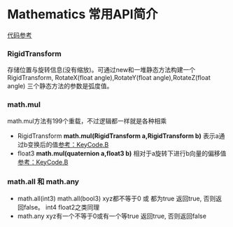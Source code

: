 # Mathematics 常用API简介
[代码参考](../BlogProject/Assets/Unity.​Mathematics/MathematicsTest.cs)

### RigidTransform 
存储位置与旋转信息(没有缩放)。可通过new和一堆静态方法构建一个RigidTransform, RotateX(float angle),RotateY(float angle),RotateZ(float angle) 三个静态方法的参数是弧度值。

### math.mul
math.mul方法有199个重载，不过逻辑都一样就是各种相乘
* RigidTransform **math.mul(RigidTransform a,RigidTransform b)** 表示a通过b变换后的值[参考：KeyCode.B](../BlogProject/Assets/Unity.​Mathematics/MathematicsTest.cs)
* float3 **math.mul(quaternion a,float3 b)** 相对于a旋转下进行b向量的偏移值 [参考：KeyCode.B](../BlogProject/Assets/Unity.​Mathematics/MathematicsTest.cs)



### math.all 和 math.any
* math.all(int3) math.all(bool3) xyz都不等于0 或 都为true 返回true, 否则返回false。 int4 float2之类同理
* math.any xyz有一个不等于0或有一个等true 返回true, 否则返回false
